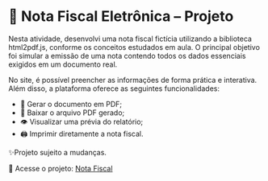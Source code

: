 # 📑 Nota Fiscal Eletrônica – Projeto

Nesta atividade, desenvolvi uma nota fiscal fictícia utilizando a biblioteca html2pdf.js, conforme os conceitos estudados em aula.
O principal objetivo foi simular a emissão de uma nota contendo todos os dados essenciais exigidos em um documento real.

No site, é possível preencher as informações de forma prática e interativa. Além disso, a plataforma oferece as seguintes funcionalidades:

- 🧾 Gerar o documento em PDF;
- 💾 Baixar o arquivo PDF gerado;
- 👁️ Visualizar uma prévia do relatório;
- 🖨️ Imprimir diretamente a nota fiscal.

✨Projeto sujeito a mudanças. 


🔗 Acesse o projeto: [Nota Fiscal](https://escandioneider.github.io/nota-fiscal/index.html)

